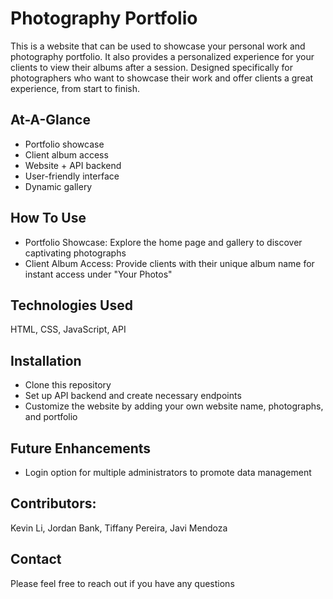 # Photography Portfolio

This is a website that can be used to showcase your personal work and photography portfolio. It also provides a personalized experience for your clients to view their albums after a session. Designed specifically for photographers who want to showcase their work and offer clients a great experience, from start to finish.

## At-A-Glance

- Portfolio showcase
- Client album access
- Website + API backend
- User-friendly interface
- Dynamic gallery

## How To Use

- Portfolio Showcase: Explore the home page and gallery to discover captivating photographs
- Client Album Access: Provide clients with their unique album name for instant access under "Your Photos"

## Technologies Used

HTML, CSS, JavaScript, API

## Installation

- Clone this repository
- Set up API backend and create necessary endpoints
- Customize the website by adding your own website name, photographs, and portfolio

## Future Enhancements

- Login option for multiple administrators to promote data management

## Contributors:

Kevin Li, Jordan Bank, Tiffany Pereira, Javi Mendoza

## Contact

Please feel free to reach out if you have any questions
